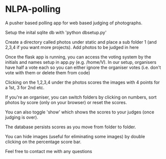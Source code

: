# NLPA-polling
A pusher based polling app for web based judging of photographs. 

Setup the inital sqlite db with 'python dbsetup.py'

Create a directory called photos under static and place a sub folder 1 (and 2,3,4 if you want more projects). Add photos to be judged in here

Once the flask app is running, you can access the voting system by the initials and names setup in app.py (e.g. /home/V).
In our setup, organisers have half a vote each so you can either ignore the organiser votes (i.e. don't vote with them or delete them from code)

Clicking on the 1,2,3,4 under the photos scores the images with 4 points for a 1st, 3 for 2nd etc. 

If you're an organiser, you can switch folders by clicking on numbers, sort photos by score (only on your browser) or reset the scores. 

You can also toggle 'show' which shows the scores to your judges (once judging is over). 

The database persists scores as you move from folder to folder. 

You can hide images (useful for eliminating some images) by double clicking on the percentage score bar. 

Feel free to contact me with any questions

